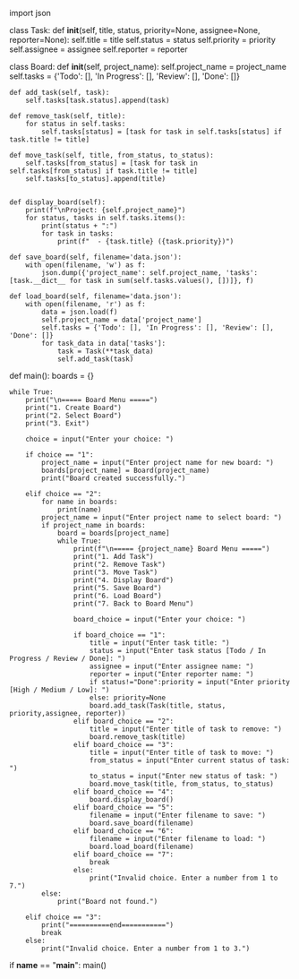 import json

class Task:
    def __init__(self, title, status, priority=None, assignee=None, reporter=None):
        self.title = title
        self.status = status
        self.priority = priority
        self.assignee = assignee
        self.reporter = reporter

class Board:
    def __init__(self, project_name):
        self.project_name = project_name
        self.tasks = {'Todo': [], 'In Progress': [], 'Review': [], 'Done': []}

    def add_task(self, task):
        self.tasks[task.status].append(task)

    def remove_task(self, title):
        for status in self.tasks:
            self.tasks[status] = [task for task in self.tasks[status] if task.title != title]

    def move_task(self, title, from_status, to_status):
        self.tasks[from_status] = [task for task in self.tasks[from_status] if task.title != title]
        self.tasks[to_status].append(title)
        

    def display_board(self):
        print(f"\nProject: {self.project_name}")
        for status, tasks in self.tasks.items():
            print(status + ":")
            for task in tasks:
                print(f"  - {task.title} ({task.priority})")

    def save_board(self, filename='data.json'):
        with open(filename, 'w') as f:
            json.dump({'project_name': self.project_name, 'tasks': [task.__dict__ for task in sum(self.tasks.values(), [])]}, f)

    def load_board(self, filename='data.json'):
        with open(filename, 'r') as f:
            data = json.load(f)
            self.project_name = data['project_name']
            self.tasks = {'Todo': [], 'In Progress': [], 'Review': [], 'Done': []}
            for task_data in data['tasks']:
                task = Task(**task_data)
                self.add_task(task)

def main():
    boards = {}

    while True:
        print("\n===== Board Menu =====")
        print("1. Create Board")
        print("2. Select Board")
        print("3. Exit")

        choice = input("Enter your choice: ")

        if choice == "1":
            project_name = input("Enter project name for new board: ")
            boards[project_name] = Board(project_name)
            print("Board created successfully.")

        elif choice == "2":
            for name in boards:
                print(name)
            project_name = input("Enter project name to select board: ")
            if project_name in boards:
                board = boards[project_name]
                while True:
                    print(f"\n===== {project_name} Board Menu =====")
                    print("1. Add Task")
                    print("2. Remove Task")
                    print("3. Move Task")
                    print("4. Display Board")
                    print("5. Save Board")
                    print("6. Load Board")
                    print("7. Back to Board Menu")

                    board_choice = input("Enter your choice: ")

                    if board_choice == "1":
                        title = input("Enter task title: ")
                        status = input("Enter task status [Todo / In Progress / Review / Done]: ")
                        assignee = input("Enter assignee name: ")
                        reporter = input("Enter reporter name: ")
                        if status!="Done":priority = input("Enter priority [High / Medium / Low]: ")
                        else: priority=None
                        board.add_task(Task(title, status, priority,assignee, reporter))
                    elif board_choice == "2":
                        title = input("Enter title of task to remove: ")
                        board.remove_task(title)
                    elif board_choice == "3":
                        title = input("Enter title of task to move: ")
                        from_status = input("Enter current status of task: ")
                        to_status = input("Enter new status of task: ")
                        board.move_task(title, from_status, to_status)
                    elif board_choice == "4":
                        board.display_board()
                    elif board_choice == "5":
                        filename = input("Enter filename to save: ")
                        board.save_board(filename)
                    elif board_choice == "6":
                        filename = input("Enter filename to load: ")
                        board.load_board(filename)
                    elif board_choice == "7":
                        break
                    else:
                        print("Invalid choice. Enter a number from 1 to 7.")
            else:
                print("Board not found.")

        elif choice == "3":
            print("==========end===========")
            break
        else:
            print("Invalid choice. Enter a number from 1 to 3.")

if __name__ == "__main__":
    main()
